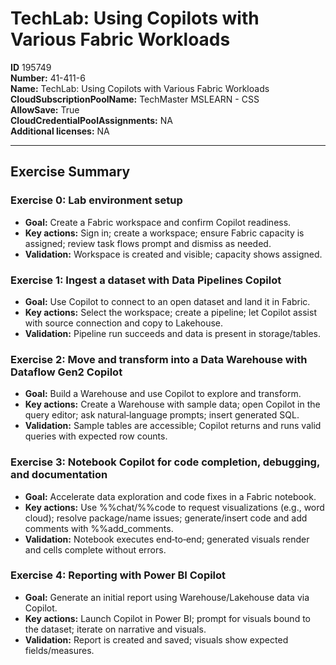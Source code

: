 # TechLab: Using Copilots with Various Fabric Workloads

**ID** 195749  
**Number:** 41-411-6  
**Name:** TechLab: Using Copilots with Various Fabric Workloads
**CloudSubscriptionPoolName:** TechMaster MSLEARN - CSS  
**AllowSave:** True  
**CloudCredentialPoolAssignments:** NA  
**Additional licenses:** NA  

---

## Exercise Summary
### Exercise 0: Lab environment setup
- **Goal:** Create a Fabric workspace and confirm Copilot readiness.
- **Key actions:** Sign in; create a workspace; ensure Fabric capacity is assigned; review task flows prompt and dismiss as needed.
- **Validation:** Workspace is created and visible; capacity shows assigned.

### Exercise 1: Ingest a dataset with Data Pipelines Copilot
- **Goal:** Use Copilot to connect to an open dataset and land it in Fabric.
- **Key actions:** Select the workspace; create a pipeline; let Copilot assist with source connection and copy to Lakehouse.
- **Validation:** Pipeline run succeeds and data is present in storage/tables.

### Exercise 2: Move and transform into a Data Warehouse with Dataflow Gen2 Copilot
- **Goal:** Build a Warehouse and use Copilot to explore and transform.
- **Key actions:** Create a Warehouse with sample data; open Copilot in the query editor; ask natural‑language prompts; insert generated SQL.
- **Validation:** Sample tables are accessible; Copilot returns and runs valid queries with expected row counts.

### Exercise 3: Notebook Copilot for code completion, debugging, and documentation
- **Goal:** Accelerate data exploration and code fixes in a Fabric notebook.
- **Key actions:** Use %%chat/%%code to request visualizations (e.g., word cloud); resolve package/name issues; generate/insert code and add comments with %%add_comments.
- **Validation:** Notebook executes end‑to‑end; generated visuals render and cells complete without errors.

### Exercise 4: Reporting with Power BI Copilot
- **Goal:** Generate an initial report using Warehouse/Lakehouse data via Copilot.
- **Key actions:** Launch Copilot in Power BI; prompt for visuals bound to the dataset; iterate on narrative and visuals.
- **Validation:** Report is created and saved; visuals show expected fields/measures.
